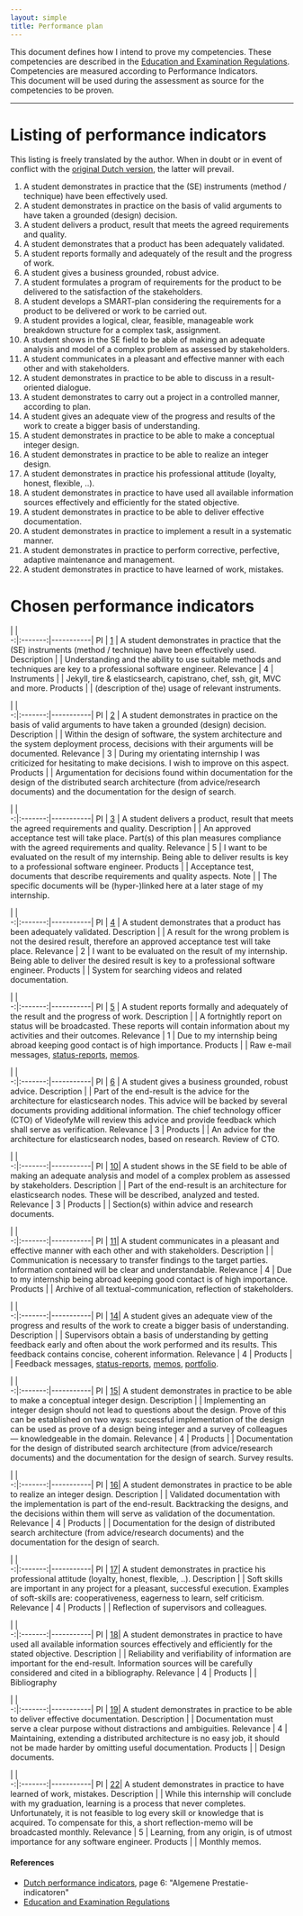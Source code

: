 ```yaml
---
layout: simple
title: Performance plan
---
```


This document defines how I intend to prove my competencies. These competencies are described in the [Education and Examination Regulations]. Competencies are measured according to Performance Indicators.  
This document will be used during the assessment as source for the competencies to be proven.

---

# Listing of performance indicators
This listing is freely translated by the author. When in doubt or in event of conflict with the [original Dutch version][DutchPI], the latter will prevail.

<ol>
<li id="PI01" value="1">A student demonstrates in practice that the (SE) instruments (method / technique) have been effectively used.</li>
<li id="PI02" value="2">A student demonstrates in practice on the basis of valid arguments to have taken a grounded (design) decision.</li>
<li id="PI03" value="3">A student delivers a product, result that meets the agreed requirements and quality.</li>
<li id="PI04" value="4">A student demonstrates that a product has been adequately validated.</li>
<li id="PI05" value="5">A student reports formally and adequately of the result and the progress of work.</li>
<li id="PI06" value="6">A student gives a business grounded, robust advice.</li>
<li id="PI07" value="7">A student formulates a program of requirements for the product to be delivered to the satisfaction of the stakeholders.</li>
<li id="PI08" value="8">A student develops a SMART-plan considering the requirements for a product to be delivered or work to be carried out.</li>
<li id="PI09" value="9">A student provides a logical, clear, feasible, manageable work breakdown structure for a complex task, assignment.</li>
<li id="PI10" value="10">A student shows in the SE field to be able of making an adequate analysis and model of a complex problem as assessed by stakeholders.</li>
<li id="PI11" value="11">A student communicates in a pleasant and effective manner with each other and with stakeholders.</li>
<li id="PI12" value="12">A student demonstrates in practice to be able to discuss in a result-oriented dialogue.</li>
<li id="PI13" value="13">A student demonstrates to carry out a project in a controlled manner, according to plan.</li>
<li id="PI14" value="14">A student gives an adequate view of the progress and results of the work to create a bigger basis of understanding.</li>
<li id="PI15" value="15">A student demonstrates in practice to be able to make a conceptual integer design.</li>
<li id="PI16" value="16">A student demonstrates in practice to be able to realize an integer design.</li>
<li id="PI17" value="17">A student demonstrates in practice his professional attitude (loyalty, honest, flexible, ..).</li>
<li id="PI18" value="18">A student demonstrates in practice to have used all available information sources effectively and efficiently for the stated objective.</li>
<li id="PI19" value="19">A student demonstrates in practice to be able to deliver effective documentation.</li>
<li id="PI20" value="20">A student demonstrates in practice to implement a result in a systematic manner.</li>
<li id="PI21" value="21">A student demonstrates in practice to perform corrective, perfective, adaptive maintenance and management.</li>
<li id="PI22" value="22">A student demonstrates in practice to have learned of work, mistakes.</li>
</ol>

# Chosen performance indicators

  |         |                                                                                       
-:|:-------:|-----------|
PI          | [1][PI01] | A student demonstrates in practice that the (SE) instruments (method / technique) have been effectively used.
Description |           | Understanding and the ability to use suitable methods and techniques are key to a professional software engineer.
Relevance   | 4         | 
Instruments |           | Jekyll, tire & elasticsearch, capistrano, chef, ssh, git, MVC and more.
Products    |           | (description of the) usage of relevant instruments.

  |         |                                                                                       
-:|:-------:|-----------|
PI          | [2][PI02] | A student demonstrates in practice on the basis of valid arguments to have taken a grounded (design) decision.
Description |           | Within the design of software, the system architecture and the system deployment process, decisions with their arguments will be documented.
Relevance   | 3        | During my orientating internship I was criticized for hesitating to make decisions. I wish to improve on this aspect.
Products    |           | Argumentation for decisions found within documentation for the design of the distributed search architecture (from advice/research documents) and the documentation for the design of search.

  |         |                                                                                       
-:|:-------:|-----------|
PI          | [3][PI03] | A student delivers a product, result that meets the agreed requirements and quality.
Description |           | An approved acceptance test will take place. Part(s) of this plan measures compliance with the agreed requirements and quality.
Relevance   | 5         | I want to be evaluated on the result of my internship. Being able to deliver results is key to a professional software engineer.
Products    |           | Acceptance test, documents that describe requirements and quality aspects.
Note        |           | The specific documents will be (hyper-)linked here at a later stage of my internship.


  |         |                                                                                       
-:|:-------:|-----------|
PI          | [4][PI04] | A student demonstrates that a product has been adequately validated.
Description |           | A result for the wrong problem is not the desired result, therefore an approved acceptance test will take place.
Relevance   | 2         | I want to be evaluated on the result of my internship. Being able to deliver the desired result is key to a professional software engineer.
Products    |           | System for searching videos and related documentation.

<div id="ref-PI05" class="ref"></div>

  |         |                                                                                       
-:|:-------:|-----------|
PI          | [5][PI05] | A student reports formally and adequately of the result and the progress of work.
Description |           | A fortnightly report on status will be broadcasted. These reports will contain information about my activities and their outcomes.
Relevance   | 1         | Due to my internship being abroad keeping good contact is of high importance.
Products    |           | Raw e-mail messages, [status-reports], [memos].

  |         |                                                                                       
-:|:-------:|-----------|
PI          | [6][PI06] | A student gives a business grounded, robust advice.
Description |           | Part of the end-result is the advice for the architecture for elasticsearch nodes. This advice will be backed by several documents providing additional information. The chief technology officer (CTO) of VideofyMe will review this advice and provide feedback which shall serve as verification.
Relevance   | 3         | 
Products    |           | An advice for the architecture for elasticsearch nodes, based on research. Review of CTO.

  |         |                                                                                       
-:|:-------:|-----------|
PI          | [10][PI10]| A student shows in the SE field to be able of making an adequate analysis and model of a complex problem as assessed by stakeholders.
Description |           | Part of the end-result is an architecture for elasticsearch nodes. These will be described, analyzed and tested.
Relevance   | 3         | 
Products    |           | Section(s) within advice and research documents.

  |         |                                                                                       
-:|:-------:|-----------|
PI          | [11][PI11]| A student communicates in a pleasant and effective manner with each other and with stakeholders.
Description |           | Communication is necessary to transfer findings to the target parties. Information contained will be clear and understandable.
Relevance   | 4         | Due to my internship being abroad keeping good contact is of high importance.
Products    |           | Archive of all textual-communication, reflection of stakeholders.

  |         |                                                                                       
-:|:-------:|-----------|
PI          | [14][PI14]| A student gives an adequate view of the progress and results of the work to create a bigger basis of understanding.
Description |           | Supervisors obtain a basis of understanding by getting feedback early and often about the work performed and its results. This feedback contains concise, coherent information.
Relevance   | 4         | 
Products    |           | Feedback messages, [status-reports], [memos], [portfolio](index.html).

  |         |                                                                                           
-:|:-------:|-----------|
PI          | [15][PI15]| A student demonstrates in practice to be able to make a conceptual integer design.
Description |           | Implementing an integer design should not lead to questions about the design. Prove of this can be established on two ways: successful implementation of the design can be used as prove of a design being integer and a survey of colleagues — knowledgeable in the domain.
Relevance   | 4         | 
Products    |           | Documentation for the design of distributed search architecture (from advice/research documents) and the documentation for the design of search. Survey results.

  |         |                                                                                       
-:|:-------:|-----------|
PI          | [16][PI16]| A student demonstrates in practice to be able to realize an integer design.
Description |           | Validated documentation with the implementation is part of the end-result. Backtracking the designs, and the decisions within them will serve as validation of the documentation.
Relevance   | 4         | 
Products    |           | Documentation for the design of distributed search architecture (from advice/research documents) and the documentation for the design of search.

  |         |                                                                                       
-:|:-------:|-----------|
PI          | [17][PI17]| A student demonstrates in practice his professional attitude (loyalty, honest, flexible, ..).
Description |           | Soft skills are important in any project for a pleasant, successful execution. Examples of soft-skills are: cooperativeness, eagerness to learn, self criticism.
Relevance   | 4         | 
Products    |           | Reflection of supervisors and colleagues.

  |         |                                                                                       
-:|:-------:|-----------|
PI          | [18][PI18]| A student demonstrates in practice to have used all available information sources effectively and efficiently for the stated objective.
Description |           | Reliability and verifiability of information are important for the end-result. Information sources will be carefully considered and cited in a bibliography.
Relevance   | 4         | 
Products    |           | Bibliography

  |         |                                                                                       
-:|:-------:|-----------|
PI          | [19][PI19]| A student demonstrates in practice to be able to deliver effective documentation.
Description |           | Documentation must serve a clear purpose without distractions and ambiguities.
Relevance   | 4         | Maintaining, extending a distributed architecture is no easy job, it should not be made harder by omitting useful documentation.
Products    |           | Design documents.

  |         |                                                                                       
-:|:-------:|-----------|
PI          | [22][PI22]| A student demonstrates in practice to have learned of work, mistakes.
Description |           | While this internship will conclude with my graduation, learning is a process that never completes. Unfortunately, it is not feasible to log every skill or knowledge that is acquired. To compensate for this, a short reflection-memo will be broadcasted monthly.
Relevance   | 5         | Learning, from any origin, is of utmost importance for any software engineer.
Products    |           | Monthly memos.

[memos]: memos.html
[status-reports]: status-reports.html

#### References
+ [Dutch performance indicators][DutchPI], page 6: "Algemene Prestatie-indicatoren"
+ [Education and Examination Regulations]

[DutchPI]: http://infonet.hszuyd.nl/files/usr_beumersjpa/Toetsboeken%20I/Toetsboek%20I%20en%20TI%202011-2012.pdf
[Education and Examination Regulations]: http://infonet.hszuyd.nl/files/usr_beumersjpa/Opleidingsregelingen%20I/OER%20I%20en%20TI%202012-2013.pdf
[PI01]: #PI01
[PI02]: #PI02
[PI03]: #PI03
[PI04]: #PI04
[PI05]: #PI05
[PI06]: #PI06
[PI07]: #PI07
[PI08]: #PI08
[PI09]: #PI09
[PI10]: #PI10
[PI11]: #PI11
[PI12]: #PI12
[PI13]: #PI13
[PI14]: #PI14
[PI15]: #PI15
[PI16]: #PI16
[PI17]: #PI17
[PI18]: #PI18
[PI19]: #PI19
[PI20]: #PI20
[PI21]: #PI21
[PI22]: #PI22
